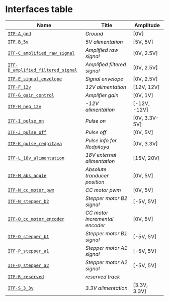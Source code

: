 # Interfaces table

| Name | Title | Amplitude |
|------|-------|-----------|
|[`ITF-A_gnd`](../../interfaces/ITF-A_gnd "Ground")|_Ground_|[0V]|
|[`ITF-B_5v`](../../interfaces/ITF-B_5v "5V alimentation")|_5V alimentation_|[5V, 5V]|
|[`ITF-C_amplified_raw_signal`](../../interfaces/ITF-C_amplified_raw_signal "Amplified raw signal")|_Amplified raw signal_|[0V, 2.5V]|
|[`ITF-D_amplified_filtered_signal`](../../interfaces/ITF-D_amplified_filtered_signal "Amplified filtered signal")|_Amplified filtered signal_|[0V, 2.5V]|
|[`ITF-E_signal_envelope`](../../interfaces/ITF-E_signal_envelope "Signal envelope")|_Signal envelope_|[0V, 2.5V]|
|[`ITF-F_12v`](../../interfaces/ITF-F_12v "12V alimentation")|_12V alimentation_|[12V, 12V]|
|[`ITF-G_gain_control`](../../interfaces/ITF-G_gain_control "Amplifier gain")|_Amplifier gain_|[0V, 1V]|
|[`ITF-H_neg_12v`](../../interfaces/ITF-H_neg_12v "-12V alimentation")|_-12V alimentation_|[-12V, -12V]|
|[`ITF-I_pulse_on`](../../interfaces/ITF-I_pulse_on "Pulse on")|_Pulse on_|[0V, 3.3V-5V]|
|[`ITF-J_pulse_off`](../../interfaces/ITF-J_pulse_off "Pulse off")|_Pulse off_|[0V, 5V]|
|[`ITF-K_pulse_redpitaya`](../../interfaces/ITF-K_pulse_redpitaya "Pulse info for Redpitaya")|_Pulse info for Redpitaya_|[0V, 3.3V]|
|[`ITF-L_18v_alimentation`](../../interfaces/ITF-L_18v_alimentation "18V external alimentation")|_18V external alimentation_|[15V, 20V]|
|[`ITF-M_abs_angle`](../../interfaces/ITF-M_abs_angle "Absolute tranducer position")|_Absolute tranducer position_|[0V, 5V]|
|[`ITF-N_cc_motor_pwm`](../../interfaces/ITF-N_cc_motor_pwm "CC motor pwm")|_CC motor pwm_|[0V, 5V]|
|[`ITF-N_stepper_b2`](../../interfaces/ITF-N_stepper_b2 "Stepper motor B2 signal")|_Stepper motor B2 signal_|[-5V, 5V]|
|[`ITF-O_cc_motor_encoder`](../../interfaces/ITF-O_cc_motor_encoder "CC motor incremental encoder")|_CC motor incremental encoder_|[0V, 5V]|
|[`ITF-O_stepper_b1`](../../interfaces/ITF-O_stepper_b1 "Stepper motor B1 signal")|_Stepper motor B1 signal_|[-5V, 5V]|
|[`ITF-P_stepper_a1`](../../interfaces/ITF-P_stepper_a1 "Stepper motor A1 signal")|_Stepper motor A1 signal_|[-5V, 5V]|
|[`ITF-Q_stepper_a2`](../../interfaces/ITF-Q_stepper_a2 "Stepper motor A2 signal")|_Stepper motor A2 signal_|[-5V, 5V]|
|[`ITF-R_reserved`](../../interfaces/ITF-R_reserved "reserved track")|_reserved track_||
|[`ITF-S_3_3v`](../../interfaces/ITF-S_3_3v "3.3V alimentation")|_3.3V alimentation_|[3.3V, 3.3V]|
